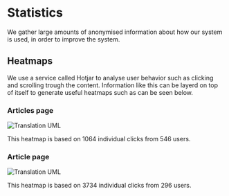 # Statistics
We gather large amounts of anonymised information about how our system is used, in order to improve the system.
## Heatmaps
We use a service called Hotjar to analyse user behavior such as clicking and scrolling trough the content. Information like this can be layerd on top of itself to generate useful heatmaps such as can be seen below.
### Articles page
![Translation UML](asset/heatmap-articles.jpg)

This heatmap is based on 1064 individual clicks from 546 users.

### Article page
![Translation UML](asset/heatmap-article.jpg)

This heatmap is based on 3734 individual clicks from 296 users.

